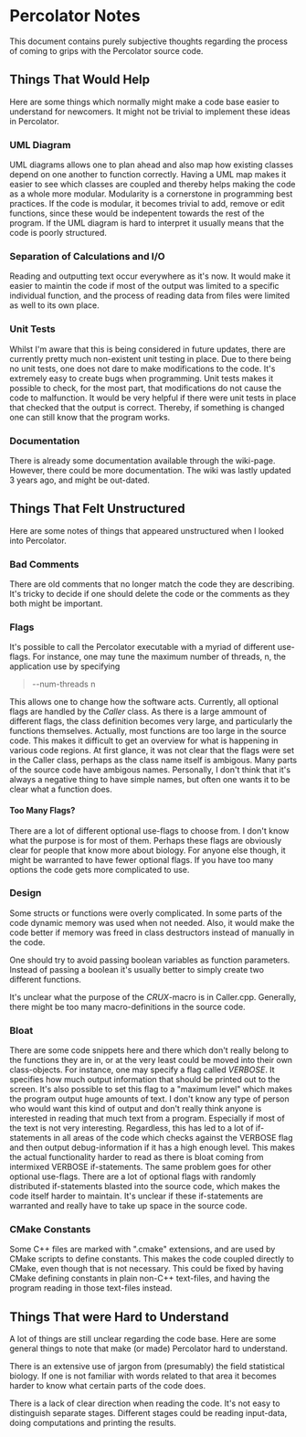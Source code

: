 # Percolator Notes


This document contains purely subjective thoughts regarding the process of coming to grips with the Percolator source code.

## Things That Would Help

Here are some things which normally might make a code base easier to understand for newcomers. It might not be trivial to implement these ideas in Percolator.

### UML Diagram
UML diagrams allows one to plan ahead and also map how existing classes depend on one another to function correctly. Having a UML map makes it easier to see which classes are coupled and thereby helps making the code as a whole more modular. Modularity is a cornerstone in programming best practices. If the code is modular, it becomes trivial to add, remove or edit functions, since these would be indepentent towards the rest of the program. If the UML diagram is hard to interpret it usually means that the code is poorly structured.

### Separation of Calculations and I/O
Reading and outputting text occur everywhere as it's now. It would make it easier to maintin the code if most of the output was limited to a specific individual function, and the process of reading data from files were limited as well to its own place.

### Unit Tests

Whilst I'm aware that this is being considered in future updates, there are currently pretty much non-existent unit testing in place. Due to there being no unit tests, one does not dare to make modifications to the code. It's extremely easy to create bugs when programming. Unit tests makes it possible to check, for the most part, that modifications do not cause the code to malfunction. It would be very helpful if there were unit tests in place that checked that the output is correct. Thereby, if something is changed one can still know that the program works.

### Documentation
There is already some documentation available through the wiki-page. However, there could be more documentation. The wiki was lastly updated 3 years ago, and might be out-dated.

## Things That Felt Unstructured
Here are some notes of things that appeared unstructured when I looked into Percolator.

### Bad Comments
There are old comments that no longer match the code they are describing. It's tricky to decide if one should delete the code or the comments as they both might be important.

### Flags

It's possible to call the Percolator executable with a myriad of different use-flags. For instance, one may tune the maximum number of threads, n, the application use by specifying
> --num-threads n 

This allows one to change how the software acts. Currently, all optional flags are handled by the *Caller* class. As there is a large ammount of different flags, the class definition becomes very large, and particularly the functions themselves. Actually, most functions are too large in the source code. This makes it difficult to get an overview for what is happening in various code regions. At first glance, it was not clear that the flags were set in the Caller class, perhaps as the class name itself is ambigous. Many parts of the source code have ambigous names. Personally, I don't think that it's always a negative thing to have simple names, but often one wants it to be clear what a function does.

#### Too Many Flags?

There are a lot of different optional use-flags to choose from. I don't know what the purpose is for most of them. Perhaps these flags are obviously clear for people that know more about biology. For anyone else though, it might be warranted to have fewer optional flags. If you have too many options the code gets more complicated to use.

### Design
Some structs or functions were overly complicated. In some parts of the code dynamic memory was used when not needed. Also, it would make the code better if memory was freed in class destructors instead of manually in the code.

One should try to avoid passing boolean variables as function parameters. Instead of passing a boolean it's usually better to simply create two different functions.

It's unclear what the purpose of the *CRUX*-macro is in Caller.cpp. Generally, there might be too many macro-definitions in the source code.

### Bloat
There are some code snippets here and there which don't really belong to the functions they are in, or at the very least could be moved into their own class-objects. For instance, one may specify a flag called *VERBOSE*. It specifies how much output information that should be printed out to the screen. It's also possible to set this flag to a "maximum level" which makes the program output huge amounts of text. I don't know any type of person who would want this kind of output and don't really think anyone is interested in reading that much text from a program. Especially if most of the text is not very interesting. Regardless, this has led to a lot of if-statements in all areas of the code which checks against the VERBOSE flag and then output debug-information if it has a high enough level. This makes the actual functionality harder to read as there is bloat coming from intermixed VERBOSE if-statements. The same problem goes for other optional use-flags. There are a lot of optional flags with randomly distributed if-statements blasted into the source code, which makes the code itself harder to maintain. It's unclear if these if-statements are warranted and really have to take up space in the source code.

### CMake Constants
Some C++ files are marked with ".cmake" extensions, and are used by CMake scripts to define constants. This makes the code coupled directly to CMake, even though that is not necessary. This could be fixed by having CMake defining constants in plain non-C++ text-files, and having the program reading in those text-files instead.

## Things That were Hard to Understand

A lot of things are still unclear regarding the code base. Here are some general things to note that make (or made) Percolator hard to understand.

There is an extensive use of jargon from (presumably) the field statistical biology. If one is not familiar with words related to that area it becomes harder to know what certain parts of the code does.

There is a lack of clear direction when reading the code. It's not easy to distinguish separate stages. Different stages could be reading input-data, doing computations and printing the results.